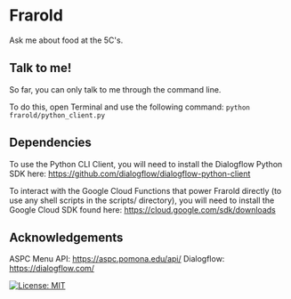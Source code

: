 # Frarold
Ask me about food at the 5C's.

## Talk to me!
So far, you can only talk to me through the command line.

To do this, open Terminal and use the following command:
`python frarold/python_client.py`

## Dependencies
To use the Python CLI Client, you will need to install the
Dialogflow Python SDK here: 
https://github.com/dialogflow/dialogflow-python-client

To interact with the Google Cloud Functions that power Frarold directly
(to use any shell scripts in the scripts/ directory),
you will need to install the Google Cloud SDK found here:
https://cloud.google.com/sdk/downloads

## Acknowledgements
ASPC Menu API: https://aspc.pomona.edu/api/
Dialogflow: https://dialogflow.com/

[![License: MIT](https://img.shields.io/badge/License-MIT-yellow.svg)](https://opensource.org/licenses/MIT)

